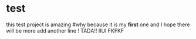 # test
this test project is amazing 
#why 
because it is my **first** one and I hope there will be more
add another line !
TADA!!
IIUI
FKFKF
